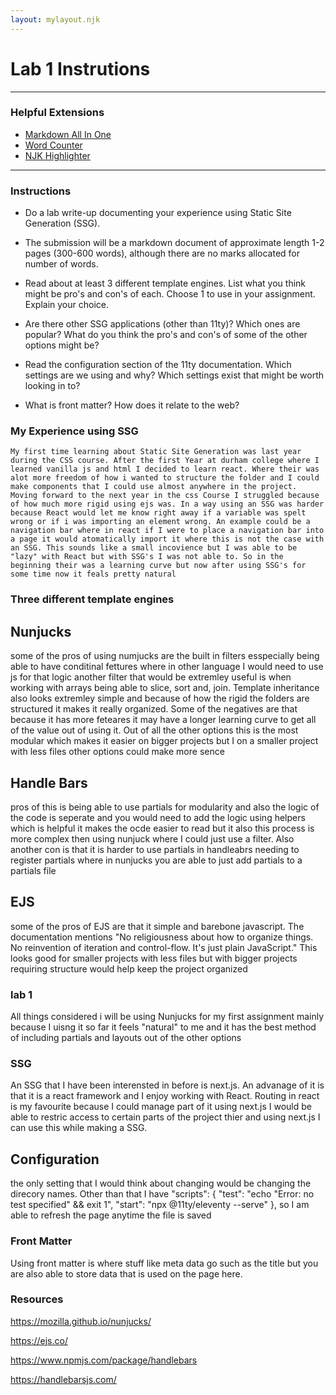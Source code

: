 ```yaml
---
layout: mylayout.njk
---
```

# Lab 1 Instrutions
---

### Helpful Extensions

-   [Markdown All In One](https://marketplace.visualstudio.com/items?itemName=yzhang.markdown-all-in-one)
-   [Word Counter](https://marketplace.visualstudio.com/items?itemName=Ludwig.wordcounter)
-   [NJK Highlighter](https://marketplace.visualstudio.com/items?itemName=eseom.nunjucks-template)
---

### Instructions

-   Do a lab write-up documenting your experience using Static Site Generation (SSG).

-   The submission will be a markdown document of approximate length 1-2 pages (300-600 words), although there are no marks allocated for number of words. 

-   Read about at least 3 different template engines.  List what you think might be pro's and con's of each.  Choose 1 to use in your assignment.  Explain your choice.

-   Are there other SSG applications (other than 11ty)?  Which ones are popular?  What do you think the pro's and con's of some of the other options might be?

-   Read the configuration section of the 11ty documentation.  Which settings are we using and why?  Which settings exist that might be worth looking in to?

-   What is front matter?  How does it relate to the web?
 
### My Experience using SSG 

    My first time learning about Static Site Generation was last year during the CSS course. After the first Year at durham college where I learned vanilla js and html I decided to learn react. Where their was alot more freedom of how i wanted to structure the folder and I could make components that I could use almost anywhere in the project. Moving forward to the next year in the css Course I struggled because of how much more rigid using ejs was. In a way using an SSG was harder because React would let me know right away if a variable was spelt wrong or if i was importing an element wrong. An example could be a navigation bar where in react if I were to place a navigation bar into a page it would atomatically import it where this is not the case with an SSG. This sounds like a small incovience but I was able to be "lazy" with React but with SSG's I was not able to. So in the beginning their was a learning curve but now after using SSG's for some time now it feals pretty natural 


###  Three different template engines

## Nunjucks 
some of the pros of using numjucks are the built in filters esspecially being able to have conditinal fettures where in other language I would need to use js for that logic another filter that would be extremley useful is when working with arrays being able to slice, sort and, join. Template inheritance also looks extremley simple and because of how the rigid the folders are structured it makes it really organized. Some of the negatives are that because it has more feteares it may have a longer learning curve to get all of the value out of using it. Out of all the other options this is the most modular which makes it easier on bigger projects but I on a smaller project with less files other options could make more sence


## Handle Bars

pros of this is being able to use partials for modularity and also the logic of the code is seperate and you would need to add the logic using helpers which is helpful it makes the ocde easier to read but it also this process is more complex then using nunjuck where I could just use a filter. Also another con is that it is harder to use partials in handleabrs needing to register partials where in nunjucks you are able to just add partials to a partials file

## EJS

some of the pros of EJS are that it simple and barebone javascript. The documentation mentions "No religiousness about how to organize things. No reinvention of iteration and control-flow. It's just plain JavaScript." This looks good for smaller projects with less files but with bigger projects requiring structure would help keep the project organized


### lab 1
All things considered i will be using Nunjucks for my first assignment mainly because I uisng it so far it feels "natural" to me and it has the best method of including partials and layouts out of the other options 




### SSG

An SSG that I have been interensted in before is next.js. An advanage of it is that it is a react framework and I enjoy working with React. Routing in react is my favourite because I could manage part of it using next.js I would be able to restric access to certain parts of the project thier and using next.js I can use this while making a SSG.
## Configuration

the only setting that I would think about changing would be changing the direcory names. Other than that I have   "scripts": {
    "test": "echo \"Error: no test specified\" && exit 1",
    "start": "npx @11ty/eleventy --serve"
  },
  so I am able to refresh the page anytime the file is saved 


### Front Matter

Using front matter is where stuff like meta data go such as the title but you are also able to store data that is used on the page here.



### Resources

https://mozilla.github.io/nunjucks/

https://ejs.co/

https://www.npmjs.com/package/handlebars

https://handlebarsjs.com/
